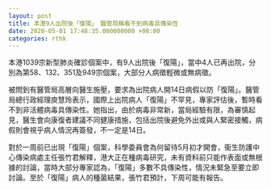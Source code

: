 ```yaml
---
layout: post
title: 本港9人出院後「復陽」　醫管局稱看不到病毒具傳染性
date: 2020-05-01 17:48:35.000000000 +08:00
categories: rthk
---
```


本港1039宗新型肺炎確診個案中，有9人出院後「復陽」，當中4人已再出院，分別為第58、132、351及949宗個案，大部分人病徵輕微或無病徵。

被問到有醫管局高層向醫生施壓，要求為出院病人開14日病假以防「復陽」。醫管局總行政經理庾慧玲表示，國際上出院病人「復陽」不罕見，專家評估後，暫時看不到非活體病毒具傳染性。她指出，由於病毒非常新，當局經驗有限，為審慎起見，醫生會向康復者建議不同健康措施，包括出院後避免外出或與人緊密接觸，病假則會視乎病人情況再簽發，不一定是14日。

對於一周前已出現「復陽」個案，科學委員會為何留待5月初才開會，衞生防護中心傳染病處主任張竹君解釋，港大正在種病毒研究，未有資料前只能作表面或無根據的討論，當時大部分專家認為，「復陽」多數不具傳染性，情況未緊急至要立即討論。至於「復陽」病人的種菌結果，張竹君預計，下周可能有報告。
